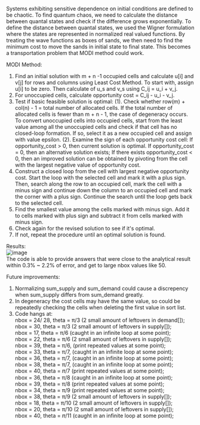 Systems exhibiting sensitive dependence on initial conditions are defined to be chaotic. To find quantum chaos, we need to calculate the distance between quantal states and check if the difference grows exponentially. To define the distance between quantal states, we used the Wigner formulation where the states are represented in normalized real valued functions. By treating the wave functions as boxes of sands, we then need to find the minimum cost to move the sands in initial state to final state. This becomes a transportation problem that MODI method could work. <br />

MODI Method:
1. Find an initial solution with m + n -1 occupied cells and calculate u[i] and v[j] for rows and columns using Least Cost Method.
To start with, assign u[i] to be zero. Then calculate of u_s and v_s using C_ij = u_i + v_j. 
2. For unoccupied cells, calculate opportunity cost = C_ij - u_i - v_j. 
3. Test if basic feasible solution is optimal:
   (1). Check whether row(m) + col(n) - 1 = total number of allocated cells. If the total number of allocated cells is fewer than m + n - 1, the case of degeneracy occurs. To convert unoccupied cells into occupied cells, start from the least value among all the unoccupied cells and check if that cell has no closed-loop formation. If so, select it as a new occupied cell and assign with value epsilon.
   (2). Examine the sign of each opportunity cost cell:
        If opportunity_cost > 0, then current solution is optimal.
        If opportunity_cost = 0, then an alternative solution exists; If there exists opportunity_cost < 0, then an improved solution can be obtained by pivoting from the cell with the largest negative value of opportunity cost.
4. Construct a closed loop from the cell with largest negative opportunity cost. Start the loop with the selected cell and mark it
with a plus sign. Then, search along the row to an occupied cell, mark the cell with a minus sign and continue down the column to an
occupied cell and mark the corner with a plus sign. Continue the search until the loop gets back to the selected cell.
5. Find the smallest value among the cells marked with minus sign. Add it to cells marked with plus sign and subtract it from cells
marked with minus sign.
6. Check again for the revised solution to see if it's optimal.
7. If not, repeat the procedure until an optimal solution is found.

Results: <br />
![image](https://github.com/user-attachments/assets/eb8b4b20-f268-49ee-9e38-36b2d025cd4e) <br />
The code is able to provide answers that were close to the analytical result within 0.3% ~ 2.2% of error, and get to large nbox values like 50.

Future improvements:
1. Normalizing sum_supply and sum_demand could cause a discrepency when sum_supply differs from sum_demand greatly.
2. In degeneracy the cost cells may have the same value, so could be repeatedly checking the cells when deleting the first value in sort list.
3. Code hangs at: <br />
   nbox = 24/ 28, theta = π/3 (2 small amount of leftovers in demand[]); <br />
   nbox = 30, theta = π/3 (2 small amount of leftovers in supply[]); <br />
   nbox = 17, theta = π/6 (caught in an infinite loop at some point); <br />
   nbox = 22, theta = π/6 (2 small amount of leftovers in supply[]); <br />
   nbox = 39, theta = π/6, (print repeated values at some point); <br />
   nbox = 33, theta = π/7, (caught in an infinite loop at some point); <br />
   nbox = 36, theta = π/7, (caught in an infinite loop at some point); <br />
   nbox = 38, theta = π/7, (caught in an infinite loop at some point); <br />
   nbox = 40, theta = 𝜋/7 (print repeated values at some point); <br />
   nbox = 36, theta = π/8 (caught in an infinite loop at some point); <br />
   nbox = 39, theta = π/8 (print repeated values at some point); <br />
   nbox = 34, theta = π/9 (print repeated values at some point); <br />
   nbox = 38, theta = π/9 (2 small amount of leftovers in supply[]); <br />
   nbox = 18, theta = π/10 (2 small amount of leftovers in supply[]); <br />
   nbox = 20, theta = π/10 (2 small amount of leftovers in supply[]); <br />
   nbox = 40, theta = 𝜋/11 (caught in an infinite loop at some point); <br />
